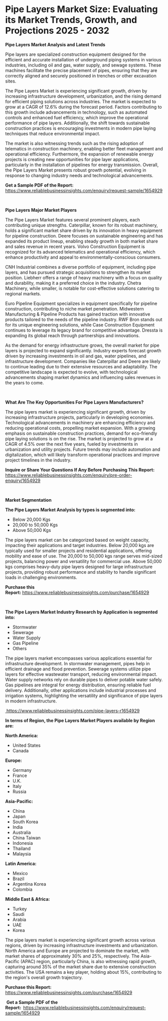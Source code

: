 <p><h1>Pipe Layers Market Size: Evaluating its Market Trends, Growth, and Projections 2025 - 2032</h1></p><p><strong>Pipe Layers Market Analysis and Latest Trends</strong></p>
<p><p>Pipe layers are specialized construction equipment designed for the efficient and accurate installation of underground piping systems in various industries, including oil and gas, water supply, and sewage systems. These machines facilitate the precise placement of pipes, ensuring that they are correctly aligned and securely positioned in trenches or other excavation sites.</p><p>The Pipe Layers Market is experiencing significant growth, driven by increasing infrastructure development, urbanization, and the rising demand for efficient piping solutions across industries. The market is expected to grow at a CAGR of 12.6% during the forecast period. Factors contributing to this growth include advancements in technology, such as automated controls and enhanced fuel efficiency, which improve the operational performance of pipe layers. Additionally, the shift towards sustainable construction practices is encouraging investments in modern pipe laying techniques that reduce environmental impact.</p><p>The market is also witnessing trends such as the rising adoption of telematics in construction machinery, enabling better fleet management and operational efficiency. Furthermore, the expansion of renewable energy projects is creating new opportunities for pipe layer applications, particularly in the installation of pipelines for energy transmission. Overall, the Pipe Layers Market presents robust growth potential, evolving in response to changing industry needs and technological advancements.</p></p>
<p><strong>Get a Sample PDF of the Report:&nbsp;</strong> <a href="https://www.reliablebusinessinsights.com/enquiry/request-sample/1654929?utm_campaign=3491&utm_medium=2&utm_source=Github&utm_content=ia&utm_term=18042025&utm_id=pipe-layers">https://www.reliablebusinessinsights.com/enquiry/request-sample/1654929</a></p>
<p>&nbsp;</p>
<p><strong>Pipe Layers Major Market Players</strong></p>
<p><p>The Pipe Layers Market features several prominent players, each contributing unique strengths. Caterpillar, known for its robust machinery, holds a significant market share driven by its innovation in heavy equipment for pipeline construction. Deere focuses on sustainable engineering and has expanded its product lineup, enabling steady growth in both market share and sales revenue in recent years. Volvo Construction Equipment is recognized for its advanced telematics and operational efficiency, which enhance productivity and appeal to environmentally-conscious consumers.</p><p>CNH Industrial combines a diverse portfolio of equipment, including pipe layers, and has pursued strategic acquisitions to strengthen its market position. Liebherr offers a range of heavy machinery with a focus on quality and durability, making it a preferred choice in the industry. Chetra Machinery, while smaller, is notable for cost-effective solutions catering to regional markets.</p><p>Euro Pipeline Equipment specializes in equipment specifically for pipeline construction, contributing to niche market penetration. Midwestern Manufacturing & Pipeline Products has gained traction with innovative products tailored to the needs of the pipeline industry. RWF Bron stands out for its unique engineering solutions, while Case Construction Equipment continues to leverage its legacy brand for competitive advantage. Dressta is expanding its global reach through partnerships and innovations.</p><p>As the demand for energy infrastructure grows, the overall market for pipe layers is projected to expand significantly. Industry experts forecast growth driven by increasing investments in oil and gas, water pipelines, and infrastructure development. Companies like Caterpillar and Deere are likely to continue leading due to their extensive resources and adaptability. The competitive landscape is expected to evolve, with technological advancements shaping market dynamics and influencing sales revenues in the years to come.</p></p>
<p>&nbsp;</p>
<p><strong>What Are The Key Opportunities For Pipe Layers Manufacturers?</strong></p>
<p><p>The pipe layers market is experiencing significant growth, driven by increasing infrastructure projects, particularly in developing economies. Technological advancements in machinery are enhancing efficiency and reducing operational costs, propelling market expansion. With a growing emphasis on sustainable construction practices, demand for eco-friendly pipe laying solutions is on the rise. The market is projected to grow at a CAGR of 4.5% over the next five years, fueled by investments in urbanization and utility projects. Future trends may include automation and digitalization, which will likely transform operational practices and improve project timelines in the industry.</p></p>
<p><strong>Inquire or Share Your Questions If Any Before Purchasing This Report:</strong> <a href="https://www.reliablebusinessinsights.com/enquiry/pre-order-enquiry/1654929?utm_campaign=3491&utm_medium=2&utm_source=Github&utm_content=ia&utm_term=18042025&utm_id=pipe-layers">https://www.reliablebusinessinsights.com/enquiry/pre-order-enquiry/1654929</a></p>
<p>&nbsp;</p>
<p><strong>Market Segmentation</strong></p>
<p><strong>The Pipe Layers Market Analysis by types is segmented into:</strong></p>
<p><ul><li>Below 20,000 Kgs</li><li>20,000 to 50,000 Kgs</li><li>Above 50,000 Kgs</li></ul></p>
<p><p>The pipe layers market can be categorized based on weight capacity, impacting their applications and target industries. Below 20,000 kgs are typically used for smaller projects and residential applications, offering mobility and ease of use. The 20,000 to 50,000 kgs range serves mid-sized projects, balancing power and versatility for commercial use. Above 50,000 kgs comprises heavy-duty pipe layers designed for large infrastructure projects, providing robust performance and stability to handle significant loads in challenging environments.</p></p>
<p><strong>Purchase this Report:&nbsp;</strong><a href="https://www.reliablebusinessinsights.com/purchase/1654929?utm_campaign=3491&utm_medium=2&utm_source=Github&utm_content=ia&utm_term=18042025&utm_id=pipe-layers">https://www.reliablebusinessinsights.com/purchase/1654929</a></p>
<p>&nbsp;</p>
<p><strong>The Pipe Layers Market Industry Research by Application is segmented into:</strong></p>
<p><ul><li>Stormwater</li><li>Sewerage</li><li>Water Supply</li><li>Gas Pipeline</li><li>Others</li></ul></p>
<p><p>The pipe layers market encompasses various applications essential for infrastructure development. In stormwater management, pipes help in efficient drainage and flood prevention. Sewerage systems utilize pipe layers for effective wastewater transport, reducing environmental impact. Water supply networks rely on durable pipes to deliver potable water safely. Gas pipelines are integral for energy distribution, ensuring reliable fuel delivery. Additionally, other applications include industrial processes and irrigation systems, highlighting the versatility and significance of pipe layers in modern infrastructure.</p></p>
<p><a href="https://www.reliablebusinessinsights.com/pipe-layers-r1654929?utm_campaign=3491&utm_medium=2&utm_source=Github&utm_content=ia&utm_term=18042025&utm_id=pipe-layers">&nbsp;https://www.reliablebusinessinsights.com/pipe-layers-r1654929</a></p>
<p><strong>In terms of Region, the Pipe Layers Market Players available by Region are:</strong></p>
<p>
    <p> <strong> North America: </strong>
        <ul>
            <li>United States</li>
            <li>Canada</li>
        </ul>
        </p> 
    <p> <strong> Europe: </strong>
        <ul>
            <li>Germany</li>
            <li>France</li>
            <li>U.K.</li>
            <li>Italy</li>
            <li>Russia</li>
        </ul>
        </p> 
    <p> <strong> Asia-Pacific: </strong>
        <ul>
            <li>China</li>
            <li>Japan</li>
            <li>South Korea</li>
            <li>India</li>
            <li>Australia</li>
            <li>China Taiwan</li>
            <li>Indonesia</li>
            <li>Thailand</li>
            <li>Malaysia</li>
        </ul>
        </p> 
    <p> <strong> Latin America: </strong>
        <ul>
            <li>Mexico</li>
            <li>Brazil</li>
            <li>Argentina Korea</li>
            <li>Colombia</li>
        </ul>
        </p> 
    <p> <strong> Middle East & Africa: </strong>
        <ul>
            <li>Turkey</li>
            <li>Saudi</li>
            <li>Arabia</li>
            <li>UAE</li>
            <li>Korea</li>
        </ul>
    </p>
    </p>
<p><p>The pipe layers market is experiencing significant growth across various regions, driven by increasing infrastructure investments and urbanization. North America and Europe are projected to dominate the market, with market shares of approximately 30% and 25%, respectively. The Asia-Pacific (APAC) region, particularly China, is also witnessing rapid growth, capturing around 35% of the market share due to extensive construction activities. The USA remains a key player, holding about 15%, contributing to the region's overall growth trajectory.</p></p>
<p><strong>Purchase this Report: </strong><a href="https://www.reliablebusinessinsights.com/purchase/1654929?utm_campaign=3491&utm_medium=2&utm_source=Github&utm_content=ia&utm_term=18042025&utm_id=pipe-layers">https://www.reliablebusinessinsights.com/purchase/1654929</a></p>
<p>&nbsp;<strong>Get a Sample PDF of the Report:&nbsp;&nbsp;</strong><a href="https://www.reliablebusinessinsights.com/enquiry/request-sample/1654929?utm_campaign=3491&utm_medium=2&utm_source=Github&utm_content=ia&utm_term=18042025&utm_id=pipe-layers">https://www.reliablebusinessinsights.com/enquiry/request-sample/1654929</a></p>
<p><strong></strong></p>
<p><p></p><p></p><p></p></p>